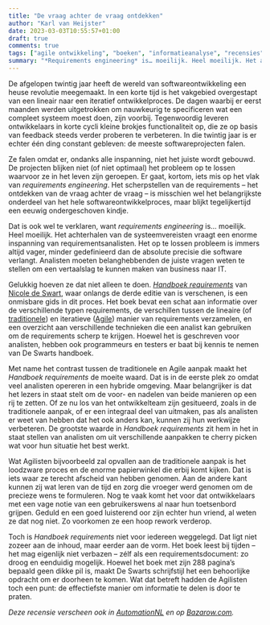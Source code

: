 ```yaml
---
title: "De vraag achter de vraag ontdekken"
author: "Karl van Heijster"
date: 2023-03-03T10:55:57+01:00
draft: true
comments: true
tags: ["agile ontwikkeling", "boeken", "informatieanalyse", "recensies", "requirements"]
summary: "*Requirements engineering* is… moeilijk. Heel moeilijk. Het achterhalen van de systeemvereisten vraagt een enorme inspanning van requirementsanalisten. Het op te lossen probleem is immers altijd vager, minder gedefinieerd dan de absolute precisie die software verlangt. Analisten moeten belanghebbenden de juiste vragen weten te stellen om een vertaalslag te kunnen maken van business naar IT. Gelukkig hoeven ze dat niet alleen te doen. *Handboek requirements* van Nicole de Swart is een onmisbare gids in dit proces."
---
```


De afgelopen twintig jaar heeft de wereld van softwareontwikkeling een heuse revolutie meegemaakt. In een korte tijd is het vakgebied overgestapt van een lineair naar een iteratief ontwikkelproces. De dagen waarbij er eerst maanden werden uitgetrokken om nauwkeurig te specificeren wat een compleet systeem moest doen, zijn voorbij. Tegenwoordig leveren ontwikkelaars in korte cycli kleine brokjes functionaliteit op, die ze op basis van feedback steeds verder proberen te verbeteren. In die twintig jaar is er echter één ding constant gebleven: de meeste softwareprojecten falen.


Ze falen omdat er, ondanks alle inspanning, niet het juiste wordt gebouwd. De projecten blijken niet (of niet optimaal) het probleem op te lossen waarvoor ze in het leven zijn geroepen. Er gaat, kortom, iets mis op het vlak van *requirements engineering*. Het scherpstellen van de requirements – het ontdekken van de vraag achter de vraag – is misschien wel het belangrijkste onderdeel van het hele softwareontwikkelproces, maar blijkt tegelijkertijd een eeuwig ondergeschoven kindje.


Dat is ook wel te verklaren, want *requirements engineering* is… moeilijk. Heel moeilijk. Het achterhalen van de systeemvereisten vraagt een enorme inspanning van requirementsanalisten. Het op te lossen probleem is immers altijd vager, minder gedefinieerd dan de absolute precisie die software verlangt. Analisten moeten belanghebbenden de juiste vragen weten te stellen om een vertaalslag te kunnen maken van business naar IT. 


Gelukkig hoeven ze dat niet alleen te doen. [*Handboek requirements*](https://eburon.nl/product/handboek-agile-requirements/) van [Nicole de Swart](https://www.reaco.nl/), waar onlangs de derde editie van is verschenen, is een onmisbare gids in dit proces. Het boek bevat een schat aan informatie over de verschillende typen requirements, de verschillen tussen de lineaire (of [traditionele](https://en.wikipedia.org/wiki/Waterfall_model)) en iteratieve ([Agile](https://en.wikipedia.org/wiki/Agile_software_development)) manier van requirements verzamelen, en een overzicht aan verschillende technieken die een analist kan gebruiken om de requirements scherp te krijgen. Hoewel het is geschreven voor analisten, hebben ook programmeurs en testers er baat bij kennis te nemen van De Swarts handboek.


Met name het contrast tussen de traditionele en Agile aanpak maakt het *Handboek requirements* de moeite waard. Dat is in de eerste plek zo omdat veel analisten opereren in een hybride omgeving. Maar belangrijker is dat het lezers in staat stelt om de voor- en nadelen van beide manieren op een rij te zetten. Of ze nu los van het ontwikkelteam zijn gesitueerd, zoals in de traditionele aanpak, of er een integraal deel van uitmaken, pas als analisten er weet van hebben dat het ook anders kan, kunnen zij hun werkwijze verbeteren. De grootste waarde in *Handboek requirements* zit hem in het in staat stellen van analisten om uit verschillende aanpakken te cherry picken wat voor hun situatie het best werkt. 


Wat Agilisten bijvoorbeeld zal opvallen aan de traditionele aanpak is het loodzware proces en de enorme papierwinkel die erbij komt kijken. Dat is iets waar ze terecht afscheid van hebben genomen. Aan de andere kant kunnen zij wat leren van de tijd en zorg die vroeger werd genomen om de precieze wens te formuleren. Nog te vaak komt het voor dat ontwikkelaars met een vage notie van een gebruikerswens al naar hun toetsenbord grijpen. Geduld en een goed luisterend oor zijn echter hun vriend, al weten ze dat nog niet. Zo voorkomen ze een hoop rework verderop.


Toch is *Handboek requirements* niet voor iedereen weggelegd. Dat ligt niet zozeer aan de inhoud, maar eerder aan de vorm. Het boek leest bij tijden – het mag eigenlijk niet verbazen – zélf als een requirementsdocument: zo droog en eenduidig mogelijk. Hoewel het boek met zijn 288 pagina’s bepaald geen dikke pil is, maakt De Swarts schrijfstijl het een behoorlijke opdracht om er doorheen te komen. Wat dat betreft hadden de Agilisten toch een punt: de effectiefste manier om informatie te delen is door te praten.


*Deze recensie verscheen ook in [AutomationNL](https://www.automationnl.nl/) en op [Bazarow.com](https://bazarow.com/).*
